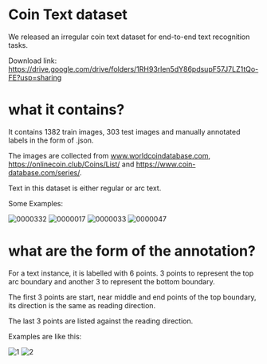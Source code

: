 # Coin Text dataset
We released an irregular coin text dataset for end-to-end text recognition tasks.

Download link: https://drive.google.com/drive/folders/1RH93rlen5dY86pdsupF57J7LZ1tQo-FE?usp=sharing

# what it contains?
It contains 1382 train images, 303 test images and manually annotated labels in the form of .json.

The images are collected from  www.worldcoindatabase.com, https://onlinecoin.club/Coins/List/ and https://www.coin-database.com/series/.

Text in this dataset is either regular or arc text. 

Some Examples:

![0000332](https://user-images.githubusercontent.com/44936161/160741443-8e4dab8f-fa35-4c7b-a615-bac0b0dd6aa0.jpg)
![0000017](https://user-images.githubusercontent.com/44936161/160740182-5c305579-05b5-49e1-a99a-4834abf670ca.jpg)
![0000033](https://user-images.githubusercontent.com/44936161/160740194-6a63ca27-2c1f-4594-845b-77831a092c24.jpg)
![0000047](https://user-images.githubusercontent.com/44936161/160740200-972113ee-a20d-406d-94c7-076f41f283ea.jpg)

# what are the form of the annotation?
For a text instance, it is labelled with 6 points. 3 points to represent the top arc boundary and another 3 to represent the bottom boundary.

The first 3 points are start, near middle and end points of the top boundary, its direction is the same as reading direction.

The last 3 points are listed against the reading direction.

Examples are like this:

![1](https://user-images.githubusercontent.com/44936161/160740795-5e7e0da0-5731-4e62-8e0b-7638724e1116.png)
![2](https://user-images.githubusercontent.com/44936161/160742094-9f6aee66-2498-4e5c-86d4-9f10915a0450.jpg)
